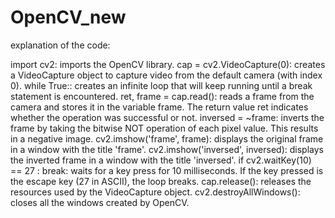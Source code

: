 # OpenCV_new
explanation of the code:

import cv2: imports the OpenCV library.
cap = cv2.VideoCapture(0): creates a VideoCapture object to capture video from the default camera (with index 0).
while True:: creates an infinite loop that will keep running until a break statement is encountered.
ret, frame = cap.read(): reads a frame from the camera and stores it in the variable frame. The return value ret indicates whether the operation was successful or not.
inversed = ~frame: inverts the frame by taking the bitwise NOT operation of each pixel value. This results in a negative image.
cv2.imshow('frame', frame): displays the original frame in a window with the title 'frame'.
cv2.imshow('inversed', inversed): displays the inverted frame in a window with the title 'inversed'.
if cv2.waitKey(10) == 27 : break: waits for a key press for 10 milliseconds. If the key pressed is the escape key (27 in ASCII), the loop breaks.
cap.release(): releases the resources used by the VideoCapture object.
cv2.destroyAllWindows(): closes all the windows created by OpenCV.
